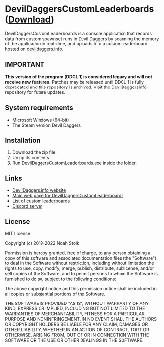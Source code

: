 # DevilDaggersCustomLeaderboards ([Download](https://devildaggers.info/api/tools/DevilDaggersCustomLeaderboards/file?buildType=WindowsConsole))

DevilDaggersCustomLeaderboards is a console application that records data from custom spawnset runs in Devil Daggers by scanning the memory of the application in real-time, and uploads it to a custom leaderboard hosted on [devildaggers.info](https://devildaggers.info).

## IMPORTANT

**This version of the program (DDCL 1) is considered legacy and will not receive new features.** Patches may be released until DDCL 1 is fully deprecated and this repository is archived. Visit the [DevilDaggersInfo](https://github.com/NoahStolk/DevilDaggersInfo) repository for future updates.

## System requirements

- Microsoft Windows (64-bit)
- The Steam version Devil Daggers

## Installation

1. Download the zip file.
2. Unzip its contents.
3. Run DevilDaggersCustomLeaderboards.exe inside the folder.

## Links

- [DevilDaggers.info website](https://devildaggers.info)
- [Main web page for DevilDaggersCustomLeaderboards](https://devildaggers.info/tools/custom-leaderboards)
- [List of custom leaderboards](https://devildaggers.info/custom/leaderboards)
- [Discord server](https://discord.gg/NF32j8S)

## License

MIT License

Copyright (c) 2019-2022 Noah Stolk

Permission is hereby granted, free of charge, to any person obtaining a copy
of this software and associated documentation files (the "Software"), to deal
in the Software without restriction, including without limitation the rights
to use, copy, modify, merge, publish, distribute, sublicense, and/or sell
copies of the Software, and to permit persons to whom the Software is
furnished to do so, subject to the following conditions:

The above copyright notice and this permission notice shall be included in all
copies or substantial portions of the Software.

THE SOFTWARE IS PROVIDED "AS IS", WITHOUT WARRANTY OF ANY KIND, EXPRESS OR
IMPLIED, INCLUDING BUT NOT LIMITED TO THE WARRANTIES OF MERCHANTABILITY,
FITNESS FOR A PARTICULAR PURPOSE AND NONINFRINGEMENT. IN NO EVENT SHALL THE
AUTHORS OR COPYRIGHT HOLDERS BE LIABLE FOR ANY CLAIM, DAMAGES OR OTHER
LIABILITY, WHETHER IN AN ACTION OF CONTRACT, TORT OR OTHERWISE, ARISING FROM,
OUT OF OR IN CONNECTION WITH THE SOFTWARE OR THE USE OR OTHER DEALINGS IN THE
SOFTWARE.
